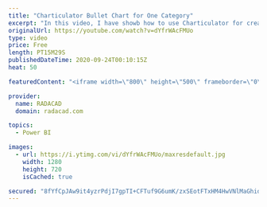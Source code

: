 ```yaml
---
title: "Charticulator Bullet Chart for One Category"
excerpt: "In this video, I have showb how to use Charticulator for creating a Bullet Chart with one Category,"
originalUrl: https://youtube.com/watch?v=dYfrWAcFMUo
type: video
price: Free
length: PT15M29S
publishedDateTime: 2020-09-24T00:10:15Z
heat: 50

featuredContent: "<iframe width=\"800\" height=\"500\" frameborder=\"0\" src=\"https://www.youtube.com/embed/dYfrWAcFMUo\" allow=\"accelerometer; autoplay; encrypted-media; gyroscope; picture-in-picture\" allowfullscreen></iframe>"

provider:
  name: RADACAD
  domain: radacad.com

topics:
  - Power BI

images:
  - url: https://i.ytimg.com/vi/dYfrWAcFMUo/maxresdefault.jpg
    width: 1280
    height: 720
    isCached: true

secured: "8fYfCpJAw9it4yzrPdjI7gpTI+CFTuf9G6umK/zxSEotFTxHM4HwVNlMaGhidMk5d8CLgKWHvwznG0xsTX6XQYm+OwWX5wNtYO0HwxiiKWiON71k9Se6Fv+tuss7XMI5+IrXurcflR4sjbmVqwmBqw94YckTjGMz1z8nmUxW2+vjQXNjxmqeev9jjKQHFpmKifZHEgUa8+HbifB9fx9zI+vEUFyP5xyb9ahGa9QFGeN4iV8vrJjl3XSFWvCXM88wzlzQSK6QqQ8UXh0ECLkd0HGhwkE/t+q6QlzqW7+RS/QvYzp/1Q0Mn1otRFkmTrIBKxTzOYp9sZBmyYHHK044gIFQE8sNlgjNRwl1kjTQ0CmlJv05iPwJ+rSjAgDhmdPBAS8A/ihlMI4wHHdQMvyFn4DXZ9A+nmBmYM9t78nrrDs=;V1rCFfMdSYUoZu+b0QHtCA=="
---
```


